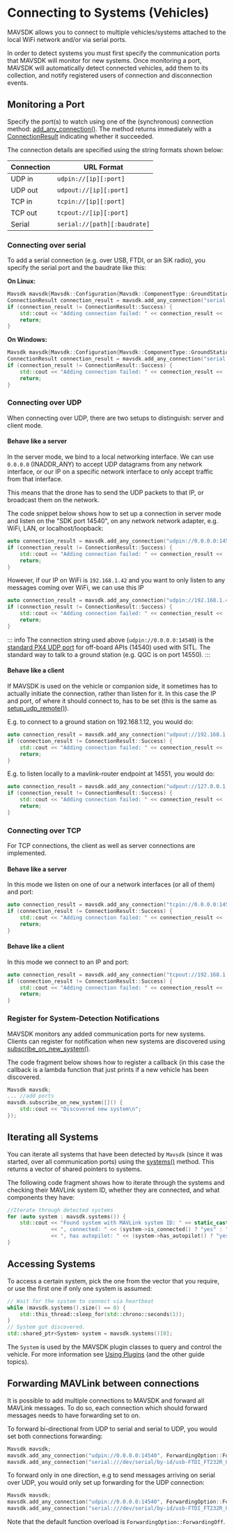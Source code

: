 # Connecting to Systems (Vehicles)

MAVSDK allows you to connect to multiple vehicles/systems attached to the local WiFi network and/or via serial ports.

In order to detect systems you must first specify the communication ports that MAVSDK will monitor for new systems.
Once monitoring a port, MAVSDK will automatically detect connected vehicles, add them to its collection, and notify registered users of connection and disconnection events.

## Monitoring a Port

Specify the port(s) to watch using one of the (synchronous) connection method: [add_any_connection()](../api_reference/classmavsdk_1_1_mavsdk.md#classmavsdk_1_1_mavsdk_1a405041a5043c610c86540de090626d97). The method returns immediately with a [ConnectionResult](../api_reference/namespacemavsdk.md#namespacemavsdk_1a0bad93f6d037051ac3906a0bcc09f992) indicating whether it succeeded.

The connection details are specified using the string formats shown below:

Connection | URL Format
--- | ---
UDP in | `udpin://[ip][:port]`
UDP out | `udpout://[ip][:port]`
TCP in | `tcpin://[ip][:port]`
TCP out | `tcpout://[ip][:port]`
Serial | `serial://[path][:baudrate]`

### Connecting over serial

To add a serial connection (e.g. over USB, FTDI, or an SiK radio), you specify the serial port and the baudrate like this:

**On Linux:**

```cpp
Mavsdk mavsdk{Mavsdk::Configuration{Mavsdk::ComponentType::GroundStation}};
ConnectionResult connection_result = mavsdk.add_any_connection("serial:///dev/serial/by-id/usb-FTDI_FT232R_USB_UART_XXXXXXXX-if00-port0:57600");
if (connection_result != ConnectionResult::Success) {
    std::cout << "Adding connection failed: " << connection_result << '\n';
    return;
}
```

**On Windows:**

```cpp
Mavsdk mavsdk{Mavsdk::Configuration{Mavsdk::ComponentType::GroundStation}};
ConnectionResult connection_result = mavsdk.add_any_connection("serial://COM3:57600");
if (connection_result != ConnectionResult::Success) {
    std::cout << "Adding connection failed: " << connection_result << '\n';
    return;
}
```

### Connecting over UDP

When connecting over UDP, there are two setups to distinguish: server and client mode.

#### Behave like a server

In the server mode, we bind to a local networking interface. We can use `0.0.0.0` (INADDR_ANY) to accept UDP datagrams from any network interface, or our IP on a specific network interface to only accept traffic from that interface.


This means that the drone has to send the UDP packets to that IP, or broadcast them on the network.

The code snippet below shows how to set up a connection in server mode and listen on the "SDK port 14540", on any network network adapter, e.g. WiFi, LAN, or localhost/loopback:

```cpp
auto connection_result = mavsdk.add_any_connection("udpin://0.0.0.0:14540");
if (connection_result != ConnectionResult::Success) {
    std::cout << "Adding connection failed: " << connection_result << '\n';
    return;
}
```

However, if our IP on WiFi is `192.168.1.42` and you want to only listen to any messages coming over WiFi, we can use this IP 

```cpp
auto connection_result = mavsdk.add_any_connection("udpin://192.168.1.42:14540");
if (connection_result != ConnectionResult::Success) {
    std::cout << "Adding connection failed: " << connection_result << '\n';
    return;
}
```

::: info
The connection string used above (`udpin://0.0.0.0:14540`) is the [standard PX4 UDP port](https://docs.px4.io/master/en/simulation/#default-px4-mavlink-udp-ports) for off-board APIs (14540) used with SITL.
  The standard way to talk to a ground station (e.g. QGC is on port 14550).
:::

#### Behave like a client

If MAVSDK is used on the vehicle or companion side, it sometimes has to actually initiate the connection, rather than listen for it.
In this case the IP and port, of where it should connect to, has to be set (this is the same as [setup_udp_remote()](../api_reference/classmavsdk_1_1_mavsdk.md#classmavsdk_1_1_mavsdk_1adb2a69282a5d3766fd6251662c28616d)). 

E.g. to connect to a ground station on 192.168.1.12, you would do:

```cpp
auto connection_result = mavsdk.add_any_connection("udpout://192.168.1.12:14550");
if (connection_result != ConnectionResult::Success) {
    std::cout << "Adding connection failed: " << connection_result << '\n';
    return;
}
```

E.g. to listen locally to a mavlink-router endpoint at 14551, you would do:


```cpp
auto connection_result = mavsdk.add_any_connection("udpout://127.0.0.1:14551");
if (connection_result != ConnectionResult::Success) {
    std::cout << "Adding connection failed: " << connection_result << '\n';
    return;
}
```

### Connecting over TCP

For TCP connections, the client as well as server connections are implemented.

#### Behave like a server

In this mode we listen on one of our a network interfaces (or all of them) and port:

```cpp
auto connection_result = mavsdk.add_any_connection("tcpin://0.0.0.0:14550");
if (connection_result != ConnectionResult::Success) {
    std::cout << "Adding connection failed: " << connection_result << '\n';
    return;
}
```

#### Behave like a client

In this mode we connect to an IP and port:

```cpp
auto connection_result = mavsdk.add_any_connection("tcpout://192.168.1.12:14550");
if (connection_result != ConnectionResult::Success) {
    std::cout << "Adding connection failed: " << connection_result << '\n';
    return;
}
```

### Register for System-Detection Notifications

MAVSDK monitors any added communication ports for new systems.
Clients can register for notification when new systems are discovered using [subscribe_on_new_system()](../api_reference/classmavsdk_1_1_mavsdk.md#classmavsdk_1_1_mavsdk_1a332ae41c7de84d5cfab11fb3e2e65522).

The code fragment below shows how to register a callback (in this case the callback is a lambda function that just prints if a new vehicle has been discovered.

```cpp
Mavsdk mavsdk;
... //add ports
mavsdk.subscribe_on_new_system([]() {
    std::cout << "Discovered new system\n";
});
```

## Iterating all Systems

You can iterate all systems that have been detected by `Mavsdk` (since it was started, over all communication ports) using the [systems()](../api_reference/classmavsdk_1_1_mavsdk.md#classmavsdk_1_1_mavsdk_1a0d0bc4cdab14d96877b52baec5113fa8) method.
This returns a vector of shared pointers to systems.

The following code fragment shows how to iterate through the systems and checking their MAVLink system ID, whether they are connected, and what components they have:

```cpp
//Iterate through detected systems
for (auto system : mavsdk.systems()) {
    std::cout << "Found system with MAVLink system ID: " << static_cast<int>(system->get_system_id())
              << ", connected: " << (system->is_connected() ? "yes" : "no")
              << ", has autopilot: " << (system->has_autopilot() ? "yes" : "no") << '\n';
}
```

## Accessing Systems

To access a certain system, pick the one from the vector that you require, or use the first one if only one system is assumed:


```cpp
// Wait for the system to connect via heartbeat
while (mavsdk.systems().size() == 0) {
    std::this_thread::sleep_for(std::chrono::seconds(1));
}
// System got discovered.
std::shared_ptr<System> system = mavsdk.systems()[0];
```

The `System` is used by the MAVSDK plugin classes to query and control the vehicle.
For more information see [Using Plugins](../guide/using_plugins.md) (and the other guide topics).

## Forwarding MAVLink between connections

It is possible to add multiple connections to MAVSDK and forward all MAVLink messages. To do so, each connection which should forward messages needs to have forwarding set to on.

To forward bi-directional from UDP to serial and serial to UDP, you would set both connections forwarding:

```cpp
Mavsdk mavsdk;
mavsdk.add_any_connection("udpin://0.0.0.0:14540", ForwardingOption::ForwardingOn);
mavsdk.add_any_connection("serial:///dev/serial/by-id/usb-FTDI_FT232R_USB_UART_XXXXXXXX-if00-port0:57600", ForwardingOption::ForwardingOn);
```

To forward only in one direction, e.g to send messages arriving on serial over UDP, you would only set up forwarding for the UDP connection:

```cpp
Mavsdk mavsdk;
mavsdk.add_any_connection("udpin://0.0.0.0:14540", ForwardingOption::ForwardingOn);
mavsdk.add_any_connection("serial:///dev/serial/by-id/usb-FTDI_FT232R_USB_UART_XXXXXXXX-if00-port0:57600", `ForwardingOption::ForwardingOff`);
```

Note that the default function overload is `ForwardingOption::ForwardingOff`.
